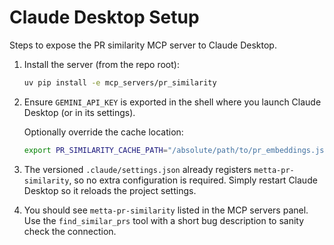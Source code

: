 # Claude Desktop Setup

Steps to expose the PR similarity MCP server to Claude Desktop.

1. Install the server (from the repo root):

   ```bash
   uv pip install -e mcp_servers/pr_similarity
   ```

2. Ensure `GEMINI_API_KEY` is exported in the shell where you launch Claude Desktop (or in its settings).

   Optionally override the cache location:

   ```bash
   export PR_SIMILARITY_CACHE_PATH="/absolute/path/to/pr_embeddings.json"
   ```

3. The versioned `.claude/settings.json` already registers `metta-pr-similarity`, so no extra configuration
   is required. Simply restart Claude Desktop so it reloads the project settings.

4. You should see `metta-pr-similarity` listed in the MCP servers panel. Use the `find_similar_prs`
   tool with a short bug description to sanity check the connection.
